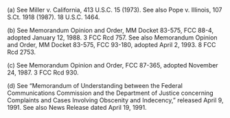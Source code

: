 (a) See Miller v. California, 413 U.S.C. 15 (1973). See also Pope v. Illinois, 107 S.Ct. 1918 (1987). 18 U.S.C. 1464.

(b) See Memorandum Opinion and Order, MM Docket 83-575, FCC 88-4, adopted January 12, 1988. 3 FCC Rcd 757. See also Memorandum Opinion and Order, MM Docket 83-575, FCC 93-180, adopted April 2, 1993. 8 FCC Rcd 2753.

(c) See Memorandum Opinion and Order, FCC 87-365, adopted November 24, 1987. 3 FCC Rcd 930.

(d) See “Memorandum of Understanding between the Federal Communications Commission and the Department of Justice concerning Complaints and Cases Involving Obscenity and Indecency,” released April 9, 1991. See also News Release dated April 19, 1991.

